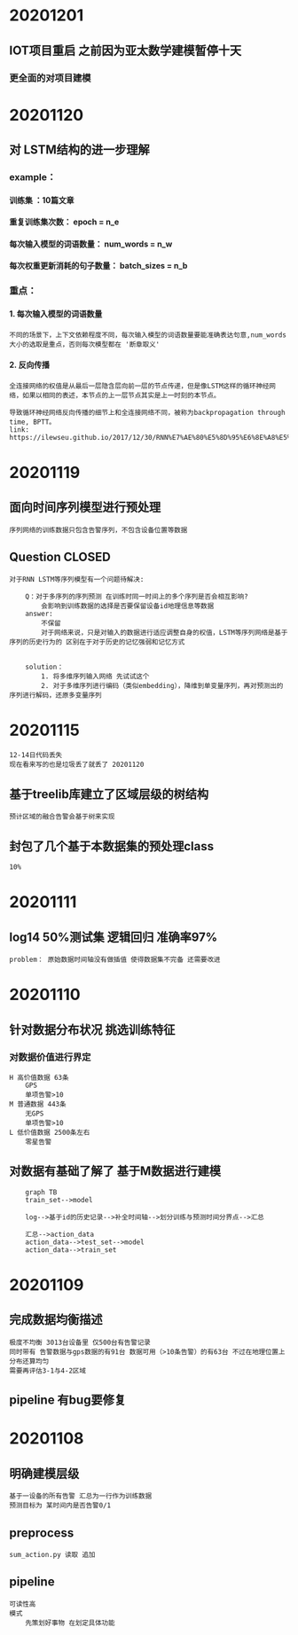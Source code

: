 # 20201201
## IOT项目重启 之前因为亚太数学建模暂停十天
### 更全面的对项目建模

# 20201120
## 对 LSTM结构的进一步理解  
###    example： 
####        训练集 ：10篇文章
####        重复训练集次数： epoch = n_e
####        每次输入模型的词语数量： num_words = n_w
####        每次权重更新消耗的句子数量： batch_sizes = n_b
###    重点： 
#### 1. 每次输入模型的词语数量
    不同的场景下，上下文依赖程度不同，每次输入模型的词语数量要能准确表达句意,num_words 大小的选取是重点，否则每次模型都在 '断章取义'
#### 2. 反向传播
    全连接网络的权值是从最后一层隐含层向前一层的节点传递，但是像LSTM这样的循环神经网络，如果以相同的表述，本节点的上一层节点其实是上一时刻的本节点。

    导致循环神经网络反向传播的细节上和全连接网络不同，被称为backpropagation through time, BPTT。
    link: https://ilewseu.github.io/2017/12/30/RNN%E7%AE%80%E5%8D%95%E6%8E%A8%E5%AF%BC/

# 20201119
## 面向时间序列模型进行预处理
   
    序列网络的训练数据只包含告警序列，不包含设备位置等数据

## Question  CLOSED
    对于RNN LSTM等序列模型有一个问题待解决:

        Q：对于多序列的序列预测 在训练时同一时间上的多个序列是否会相互影响?
            会影响到训练数据的选择是否要保留设备id地理信息等数据
        answer:
            不保留
            对于网络来说，只是对输入的数据进行适应调整自身的权值，LSTM等序列网络是基于序列的历史行为的 区别在于对于历史的记忆强弱和记忆方式 
           
                
        solution： 
            1. 将多维序列输入网络 先试试这个
            2. 对于多维序列进行编码（类似embedding），降维到单变量序列，再对预测出的序列进行解码，还原多变量序列

# 20201115
    12-14日代码丢失 
    现在看来写的也是垃圾丢了就丢了 20201120

## 基于treelib库建立了区域层级的树结构
    预计区域的融合告警会基于树来实现
## 封包了几个基于本数据集的预处理class
    10% 
# 20201111
## log14 50%测试集 逻辑回归 准确率97%
    problem： 原始数据时间轴没有做插值 使得数据集不完备 还需要改进



# 20201110
## 针对数据分布状况 挑选训练特征
### 对数据价值进行界定
    H 高价值数据 63条 
        GPS
        单项告警>10
    M 普通数据 443条
        无GPS
        单项告警>10
    L 低价值数据 2500条左右
        零星告警 
## 对数据有基础了解了 基于M数据进行建模
```mermaid
    graph TB
    train_set-->model 
    
    log-->基于id的历史记录-->补全时间轴-->划分训练与预测时间分界点-->汇总
    
    汇总-->action_data
    action_data-->test_set-->model
    action_data-->train_set

```
    

# 20201109
## 完成数据均衡描述
    极度不均衡 3013台设备里 仅500台有告警记录 
    同时带有 告警数据与gps数据的有91台 数据可用（>10条告警）的有63台 不过在地理位置上分布还算均匀
    需要再评估3-1与4-2区域 
## pipeline 有bug要修复 

# 20201108
## 明确建模层级
    基于一设备的所有告警 汇总为一行作为训练数据
    预测目标为 某时间内是否告警0/1
## preprocess 
    sum_action.py 读取 追加 
## pipeline 
    可读性高
    模式
        先策划好事物 在划定具体功能
